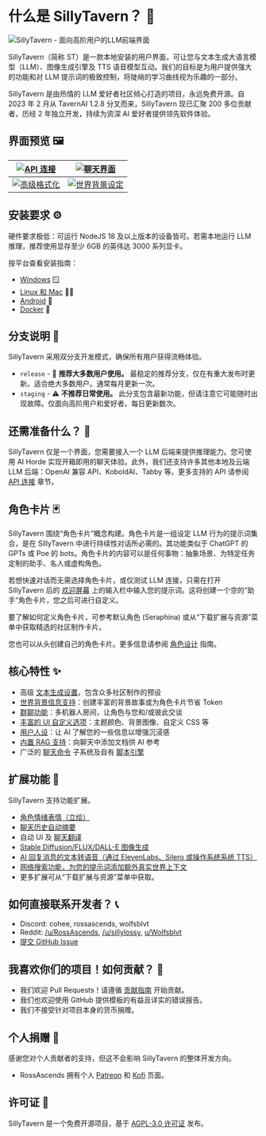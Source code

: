 # 什么是 SillyTavern？ 🤖

![SillyTavern - 面向高阶用户的LLM前端界面](/static/banner.png)

SillyTavern（简称 ST）是一款本地安装的用户界面，可让您与文本生成大语言模型（LLM）、图像生成引擎及 TTS 语音模型互动。我们的目标是为用户提供强大的功能和对 LLM 提示词的极致控制，将陡峭的学习曲线视为乐趣的一部分。

SillyTavern 是由热情的 LLM 爱好者社区倾心打造的项目，永远免费开源。自 2023 年 2 月从 TavernAI 1.2.8 分叉而来，SillyTavern 现已汇聚 200 多位贡献者，历经 2 年独立开发，持续为资深 AI 爱好者提供领先软件体验。

## 界面预览 🖼️

| [![API 连接](/static/screenshot1.jpg)](/static/screenshot1.jpg) | [![聊天界面](/static/screenshot2.jpg)](/static/screenshot2.jpg) |
|:---------------------------------------------------------------:|:-------------------------------------------------------------:|
| [![高级格式化](/static/screenshot3.jpg)](/static/screenshot3.jpg) | [![世界背景设定](/static/screenshot4.jpg)](/static/screenshot4.jpg) |

## 安装要求 ⚙️

硬件要求极低：可运行 NodeJS 18 及以上版本的设备皆可。若需本地运行 LLM 推理，推荐使用显存至少 6GB 的英伟达 3000 系列显卡。

按平台查看安装指南：

*   [Windows](/Installation/Windows.md) 🪟
*   [Linux 和 Mac](/Installation/LinuxMacOS.md) 🐧🍎
*   [Android](/Installation/Android.md) 🤖
*   [Docker](/Installation/Docker.md) 🐳

## 分支说明 🌿

SillyTavern 采用双分支开发模式，确保所有用户获得流畅体验。

*   `release` - 🌟 **推荐大多数用户使用。** 最稳定的推荐分支，仅在有重大发布时更新。适合绝大多数用户。通常每月更新一次。
*   `staging` - ⚠️ **不推荐日常使用。** 此分支包含最新功能，但请注意它可能随时出现故障。仅面向高阶用户和爱好者。每日更新数次。

## 还需准备什么？ 🔌

SillyTavern 仅是一个界面，您需要接入一个 LLM 后端来提供推理能力。您可使用 AI Horde 实现开箱即用的聊天体验。此外，我们还支持许多其他本地及云端 LLM 后端：OpenAI 兼容 API、KoboldAI、Tabby 等。更多支持的 API 请参阅 [API 连接](/Usage/API_Connections/index.md) 章节。

## 角色卡片 🃏

SillyTavern 围绕“角色卡片”概念构建。角色卡片是一组设定 LLM 行为的提示词集合，是在 SillyTavern 中进行持续性对话所必需的。其功能类似于 ChatGPT 的 GPTs 或 Poe 的 bots。角色卡片的内容可以是任何事物：抽象场景、为特定任务定制的助手、名人或虚构角色。

若想快速对话而无需选择角色卡片，或仅测试 LLM 连接，只需在打开 SillyTavern 后的 [欢迎屏幕](/Usage/welcome-assistants.md) 上的输入栏中输入您的提示词。这将创建一个空的“助手”角色卡片，您之后可进行自定义。

要了解如何定义角色卡片，可参考默认角色 (Seraphina) 或从“下载扩展与资源”菜单中获取精选的社区制作卡片。

您也可以从头创建自己的角色卡片。更多信息请参阅 [角色设计](/Usage/Characters/characterdesign.md) 指南。

## 核心特性 ✨

*   高级 [文本生成设置](/Usage/Prompts/advancedformatting.md)，包含众多社区制作的预设
*   [世界背景信息支持](Usage/worldinfo.md)：创建丰富的背景故事或为角色卡片节省 Token
*   [群聊功能](/Usage/Characters/groupchats.md)：多机器人房间，让角色与您和/或彼此交谈
*   [丰富的 UI 自定义选项](/Usage/User_Settings/uicustomization.md)：主题颜色、背景图像、自定义 CSS 等
*   [用户人设](/Usage/personas.md)：让 AI 了解您的一些信息以增强沉浸感
*   [内置 RAG 支持](/Usage/Characters/data-bank.md)：向聊天中添加文档供 AI 参考
*   广泛的 [聊天命令](/Usage/Chatting/slashcommands.md) 子系统及自有 [脚本引擎](/For_Contributors/st-script.md)

## 扩展功能 🔌

SillyTavern 支持功能扩展。

*   [角色情绪表情（立绘）](/extensions/Expression-Images.md)
*   [聊天历史自动摘要](/extensions/Summarize.md)
*   自动 UI 及 [聊天翻译](extensions/Translation.md)
*   [Stable Diffusion/FLUX/DALL-E 图像生成](/extensions/Stable-Diffusion.md)
*   [AI 回复消息的文本转语音（通过 ElevenLabs、Silero 或操作系统系统 TTS）](/extensions/TTS.md)
*   [网络搜索功能，为您的提示词添加额外真实世界上下文](/extensions/WebSearch.md)
*   更多扩展可从“下载扩展与资源”菜单中获取。

## 如何直接联系开发者？ 📞

*   Discord: cohee, rossascends, wolfsblvt
*   Reddit: [/u/RossAscends](https://www.reddit.com/user/RossAscends/), [/u/sillylossy](https://www.reddit.com/user/sillylossy/), [u/Wolfsblvt](https://www.reddit.com/user/Wolfsblvt/)
*   [提交 GitHub Issue](https://github.com/SillyTavern/SillyTavern/issues)

## 我喜欢你们的项目！如何贡献？ 🤝

*   我们欢迎 Pull Requests！请遵循 [贡献指南](https://github.com/SillyTavern/SillyTavern/blob/release/CONTRIBUTING.md) 开始贡献。
*   我们也欢迎使用 GitHub 提供模板的有益且详实的错误报告。
*   我们不接受针对项目本身的货币捐赠。

## 个人捐赠 🙏

感谢您对个人贡献者的支持，但这不会影响 SillyTavern 的整体开发方向。

*   RossAscends 拥有个人 [Patreon](https://www.patreon.com/RossAscends) 和 [Kofi](https://ko-fi.com/rossascends) 页面。

## 许可证 📄

SillyTavern 是一个免费开源项目，基于 [AGPL-3.0 许可证](https://github.com/SillyTavern/SillyTavern/blob/release/LICENSE) 发布。